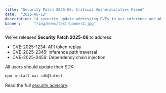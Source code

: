 ```yaml
---
title: "Security Patch 2025-06: Critical Vulnerabilities Fixed"
date:  "2025-06-12"
description: "A security update addressing CVEs in our inference and API layers."
banner:      "/img/news/test-banner2.jpg"
---
```


We’ve released **Security Patch 2025-06** to address:

- CVE-2025-1234: API token replay  
- CVE-2025-2345: Inference path traversal  
- CVE-2025-3456: Dependency chain injection

All users should update their SDK:

```bash
npm install xai-sdk@latest
```

Read the full [security advisory](https://example.com/security/2025-06).
